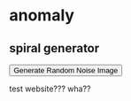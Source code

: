 <head>
  <link href="/mainsite.css" rel="stylesheet">
</head>

<body>
  <h1>anomaly</h1>
  <h2>spiral generator</h2>
  <button onclick="generateRandomNoise()">Generate Random Noise Image</button>
  <div id="imageContainer"></div>
  <p> test website??? wha?? </p>
</body>

<script>
  document.addEventListener('DOMContentLoaded', function () {
    // Find the div with the class 'wrapper'
    var wrapperDiv = document.querySelector('.wrapper');

    // Check if the wrapperDiv is found
    if (wrapperDiv) {
        // Find and remove the header element within the wrapper
        var headerElement = wrapperDiv.querySelector('header');
        if (headerElement) {
            headerElement.remove();
        }

        // Find and remove the footer element within the wrapper
        var footerElement = wrapperDiv.querySelector('footer');
        if (footerElement) {
            footerElement.remove();
        }
    }
});
    function generateRandomNoise() {
  // Create a canvas element
  var canvas = document.createElement("canvas");
  canvas.width = 128;
  canvas.height = 128;
  var ctx = canvas.getContext("2d");

  // Generate random noise
  for (var x = 0; x < 128; x++) {
    for (var y = 0; y < 128; y++) {
      var randomValue = Math.floor(Math.random() * 256);
      ctx.fillStyle = "rgb(" + randomValue + "," + randomValue + "," + randomValue + ")";
      ctx.fillRect(x, y, 1, 1);
    }
  }

  // Create an image element and set its source to the canvas data URL
  var image = new Image();
  image.src = canvas.toDataURL();

  // Append the image to the HTML container
  var imageContainer = document.getElementById("imageContainer");
  imageContainer.innerHTML = '';
  imageContainer.appendChild(image);
}
</script>
